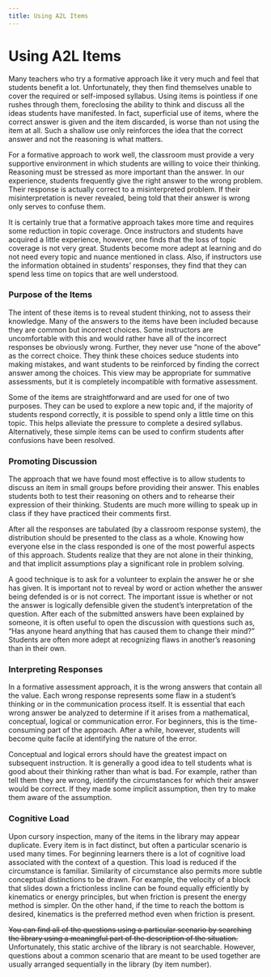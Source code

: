 ```yaml
---
title: Using A2L Items
---
```


# Using A2L Items

Many teachers who try a formative approach like it very much and feel that students benefit a lot. Unfortunately, they then find themselves unable to cover the required or self-imposed syllabus. Using items is pointless if one rushes through them, foreclosing the ability to think and discuss all the ideas students have manifested. In fact, superficial use of items, where the correct answer is given and the item discarded, is worse than not using the item at all. Such a shallow use only reinforces the idea that the correct answer and not the reasoning is what matters.

For a formative approach to work well, the classroom must provide a very supportive environment in which students are willing to voice their thinking. Reasoning must be stressed as more important than the answer. In our experience, students frequently give the right answer to the wrong problem. Their response is actually correct to a misinterpreted problem. If their misinterpretation is never revealed, being told that their answer is wrong only serves to confuse them.

It is certainly true that a formative approach takes more time and requires some reduction in topic coverage. Once instructors and students have acquired a little experience, however, one finds that the loss of topic coverage is not very great. Students become more adept at learning and do not need every topic and nuance mentioned in class. Also, if instructors use the information obtained in students’ responses, they find that they can spend less time on topics that are well understood.

### Purpose of the Items

The intent of these items is to reveal student thinking, not to assess their knowledge. Many of the answers to the items have been included because they are common but incorrect choices. Some instructors are uncomfortable with this and would rather have all of the incorrect responses be obviously wrong. Further, they never use “none of the above” as the correct choice. They think these choices seduce students into making mistakes, and want students to be reinforced by finding the correct answer among the choices. This view may be appropriate for summative assessments, but it is completely incompatible with formative assessment.

Some of the items are straightforward and are used for one of two purposes. They can be used to explore a new topic and, if the majority of students respond correctly, it is possible to spend only a little time on this topic. This helps alleviate the pressure to complete a desired syllabus. Alternatively, these simple items can be used to confirm students after confusions have been resolved.

### Promoting Discussion

The approach that we have found most effective is to allow students to discuss an item in small groups before providing their answer. This enables students both to test their reasoning on others and to rehearse their expression of their thinking. Students are much more willing to speak up in class if they have practiced their comments first.

After all the responses are tabulated (by a classroom response system), the distribution should be presented to the class as a whole. Knowing how everyone else in the class responded is one of the most powerful aspects of this approach. Students realize that they are not alone in their thinking, and that implicit assumptions play a significant role in problem solving.

A good technique is to ask for a volunteer to explain the answer he or she has given. It is important not to reveal by word or action whether the answer being defended is or is not correct. The important issue is whether or not the answer is logically defensible given the student’s interpretation of the question. After each of the submitted answers have been explained by someone, it is often useful to open the discussion with questions such as, “Has anyone heard anything that has caused them to change their mind?” Students are often more adept at recognizing flaws in another’s reasoning than in their own.

### Interpreting Responses

In a formative assessment approach, it is the wrong answers that contain all the value. Each wrong response represents some flaw in a student’s thinking or in the communication process itself. It is essential that each wrong answer be analyzed to determine if it arises from a mathematical, conceptual, logical or communication error. For beginners, this is the time-consuming part of the approach. After a while, however, students will become quite facile at identifying the nature of the error.

Conceptual and logical errors should have the greatest impact on subsequent instruction. It is generally a good idea to tell students what is good about their thinking rather than what is bad. For example, rather than tell them they are wrong, identify the circumstances for which their answer would be correct. If they made some implicit assumption, then try to make them aware of the assumption.

### Cognitive Load

Upon cursory inspection, many of the items in the library may appear duplicate. Every item is in fact distinct, but often a particular scenario is used many times. For beginning learners there is a lot of cognitive load associated with the context of a question. This load is reduced if the circumstance is familiar. Similarity of circumstance also permits more subtle conceptual distinctions to be drawn. For example, the velocity of a block that slides down a frictionless incline can be found equally efficiently by kinematics or energy principles, but when friction is present the energy method is simpler. On the other hand, if the time to reach the bottom is desired, kinematics is the preferred method even when friction is present.

~~You can find all of the questions using a particular scenario by searching the library using a meaningful part of the description of the situation.~~ Unfortunately, this static archive of the library is not searchable. However, questions about a common scenario that are meant to be used together are usually arranged sequentially in the library (by item number).
